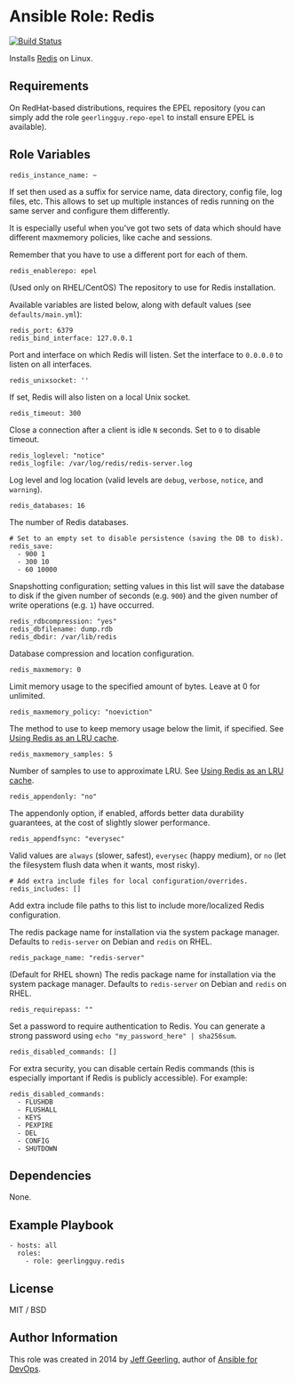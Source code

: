 # Ansible Role: Redis

[![Build Status](https://travis-ci.org/geerlingguy/ansible-role-redis.svg?branch=master)](https://travis-ci.org/geerlingguy/ansible-role-redis)

Installs [Redis](http://redis.io/) on Linux.

## Requirements

On RedHat-based distributions, requires the EPEL repository (you can simply add the role `geerlingguy.repo-epel` to install ensure EPEL is available).

## Role Variables

    redis_instance_name: ~

If set then used as a suffix for service name, data directory, config file, log files, etc.
This allows to set up multiple instances of redis running on the same server and configure them differently.

It is especially useful when you've got two sets of data which should have different maxmemory policies, like
cache and sessions.

Remember that you have to use a different port for each of them.

    redis_enablerepo: epel

(Used only on RHEL/CentOS) The repository to use for Redis installation.

Available variables are listed below, along with default values (see `defaults/main.yml`):

    redis_port: 6379
    redis_bind_interface: 127.0.0.1

Port and interface on which Redis will listen. Set the interface to `0.0.0.0` to listen on all interfaces.

    redis_unixsocket: ''

If set, Redis will also listen on a local Unix socket.

    redis_timeout: 300

Close a connection after a client is idle `N` seconds. Set to `0` to disable timeout.

    redis_loglevel: "notice"
    redis_logfile: /var/log/redis/redis-server.log

Log level and log location (valid levels are `debug`, `verbose`, `notice`, and `warning`).

    redis_databases: 16

The number of Redis databases.

    # Set to an empty set to disable persistence (saving the DB to disk).
    redis_save:
      - 900 1
      - 300 10
      - 60 10000

Snapshotting configuration; setting values in this list will save the database to disk if the given number of seconds (e.g. `900`) and the given number of write operations (e.g. `1`) have occurred.

    redis_rdbcompression: "yes"
    redis_dbfilename: dump.rdb
    redis_dbdir: /var/lib/redis

Database compression and location configuration.

    redis_maxmemory: 0

Limit memory usage to the specified amount of bytes. Leave at 0 for unlimited.

    redis_maxmemory_policy: "noeviction"

The method to use to keep memory usage below the limit, if specified. See [Using Redis as an LRU cache](http://redis.io/topics/lru-cache).

    redis_maxmemory_samples: 5

Number of samples to use to approximate LRU. See [Using Redis as an LRU cache](http://redis.io/topics/lru-cache).

    redis_appendonly: "no"

The appendonly option, if enabled, affords better data durability guarantees, at the cost of slightly slower performance.

    redis_appendfsync: "everysec"

Valid values are `always` (slower, safest), `everysec` (happy medium), or `no` (let the filesystem flush data when it wants, most risky).

    # Add extra include files for local configuration/overrides.
    redis_includes: []

Add extra include file paths to this list to include more/localized Redis configuration.

The redis package name for installation via the system package manager. Defaults to `redis-server` on Debian and `redis` on RHEL.

    redis_package_name: "redis-server"

(Default for RHEL shown) The redis package name for installation via the system package manager. Defaults to `redis-server` on Debian and `redis` on RHEL.

    redis_requirepass: ""

Set a password to require authentication to Redis. You can generate a strong password using `echo "my_password_here" | sha256sum`.

    redis_disabled_commands: []

For extra security, you can disable certain Redis commands (this is especially important if Redis is publicly accessible). For example:

    redis_disabled_commands:
      - FLUSHDB
      - FLUSHALL
      - KEYS
      - PEXPIRE
      - DEL
      - CONFIG
      - SHUTDOWN

## Dependencies

None.

## Example Playbook

    - hosts: all
      roles:
        - role: geerlingguy.redis

## License

MIT / BSD

## Author Information

This role was created in 2014 by [Jeff Geerling](https://www.jeffgeerling.com/), author of [Ansible for DevOps](https://www.ansiblefordevops.com/).
